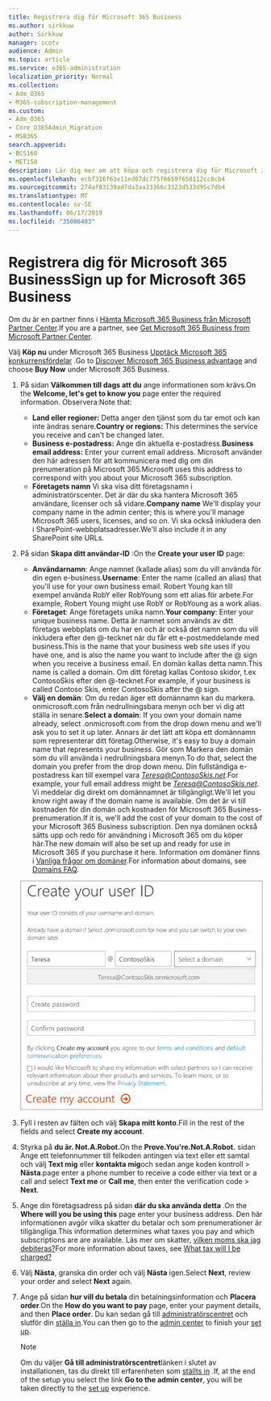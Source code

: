 ```yaml
---
title: Registrera dig för Microsoft 365 Business
ms.author: sirkkuw
author: Sirkkuw
manager: scotv
audience: Admin
ms.topic: article
ms.service: o365-administration
localization_priority: Normal
ms.collection:
- Adm_O365
- M365-subscription-management
ms.custom:
- Adm_O365
- Core_O365Admin_Migration
- MSB365
search.appverid:
- BCS160
- MET150
description: Lär dig mer om att köpa och registrera dig för Microsoft 365 Business.
ms.openlocfilehash: ecbf316f63e11ed07dc775f6659f650112cc8cb4
ms.sourcegitcommit: 274af83139ad7da3aa33366c3323d533d95c7db4
ms.translationtype: MT
ms.contentlocale: sv-SE
ms.lasthandoff: 06/17/2019
ms.locfileid: "35086403"
---
```

# <a name="sign-up-for-microsoft-365-business"></a><span data-ttu-id="897be-103">Registrera dig för Microsoft 365 Business</span><span class="sxs-lookup"><span data-stu-id="897be-103">Sign up for Microsoft 365 Business</span></span>

<span data-ttu-id="897be-104">Om du är en partner finns i [Hämta Microsoft 365 Business från Microsoft Partner Center](get-microsoft-365-business.md#get-microsoft-365-business-from-microsoft-partner-center).</span><span class="sxs-lookup"><span data-stu-id="897be-104">If you are a partner, see [Get Microsoft 365 Business from Microsoft Partner Center](get-microsoft-365-business.md#get-microsoft-365-business-from-microsoft-partner-center).</span></span>

<span data-ttu-id="897be-105">Välj **Köp nu** under Microsoft 365 Business [Upptäck Microsoft 365 konkurrensfördelar](https://www.microsoft.com/microsoft-365/business#pmg-cmp-desktop) .</span><span class="sxs-lookup"><span data-stu-id="897be-105">Go to [Discover Microsoft 365 Business advantage](https://www.microsoft.com/microsoft-365/business#pmg-cmp-desktop) and choose **Buy Now** under Microsoft 365 Business.</span></span>

1. <span data-ttu-id="897be-106">På sidan **Välkommen till dags att du** ange informationen som krävs.</span><span class="sxs-lookup"><span data-stu-id="897be-106">On the **Welcome, let's get to know you** page enter the required information.</span></span> <span data-ttu-id="897be-107">Observera:</span><span class="sxs-lookup"><span data-stu-id="897be-107">Note that:</span></span>
 
    -  <span data-ttu-id="897be-108">**Land eller regioner:** Detta anger den tjänst som du tar emot och kan inte ändras senare.</span><span class="sxs-lookup"><span data-stu-id="897be-108">**Country or regions:** This determines the service you receive and can't be changed later.</span></span>
    - <span data-ttu-id="897be-109">**Business e-postadress:** Ange din aktuella e-postadress.</span><span class="sxs-lookup"><span data-stu-id="897be-109">**Business email address:** Enter your current email address.</span></span> <span data-ttu-id="897be-110">Microsoft använder den här adressen för att kommunicera med dig om din prenumeration på Microsoft 365.</span><span class="sxs-lookup"><span data-stu-id="897be-110">Microsoft uses this address to correspond with you about your Microsoft 365 subscription.</span></span>
    - <span data-ttu-id="897be-111">**Företagets namn** Vi ska visa ditt företagsnamn i administratörscenter. Det är där du ska hantera Microsoft 365 användare, licenser och så vidare.</span><span class="sxs-lookup"><span data-stu-id="897be-111">**Company name** We'll display your company name in the admin center; this is where you'll manage Microsoft 365 users, licenses, and so on.</span></span> <span data-ttu-id="897be-112">Vi ska också inkludera den i SharePoint-webbplatsadresser.</span><span class="sxs-lookup"><span data-stu-id="897be-112">We'll also include it in any SharePoint site URLs.</span></span>

2. <span data-ttu-id="897be-113">På sidan **Skapa ditt användar-ID** :</span><span class="sxs-lookup"><span data-stu-id="897be-113">On the **Create your user ID** page:</span></span>

    - <span data-ttu-id="897be-114">**Användarnamn**: Ange namnet (kallade alias) som du vill använda för din egen e-business.</span><span class="sxs-lookup"><span data-stu-id="897be-114">**Username**: Enter the name (called an alias) that you'll use for your own business email.</span></span> <span data-ttu-id="897be-115">Robert Young kan till exempel använda RobY eller RobYoung som ett alias för arbete.</span><span class="sxs-lookup"><span data-stu-id="897be-115">For example, Robert Young might use RobY or RobYoung as a work alias.</span></span>
    - <span data-ttu-id="897be-116">**Företaget**: Ange företagets unika namn.</span><span class="sxs-lookup"><span data-stu-id="897be-116">**Your company**: Enter your unique business name.</span></span> <span data-ttu-id="897be-117">Detta är namnet som används av ditt företags webbplats om du har en och är också det namn som du vill inkludera efter den @-tecknet när du får ett e-postmeddelande med business.</span><span class="sxs-lookup"><span data-stu-id="897be-117">This is the name that your business web site uses if you have one, and is also the name you want to include after the @ sign when you receive a business email.</span></span> <span data-ttu-id="897be-118">En domän kallas detta namn.</span><span class="sxs-lookup"><span data-stu-id="897be-118">This name is called a domain.</span></span> <span data-ttu-id="897be-119">Om ditt företag kallas Contoso skidor, t.ex ContosoSkis efter den @-tecknet.</span><span class="sxs-lookup"><span data-stu-id="897be-119">For example, if your business is called Contoso Skis, enter ContosoSkis after the @ sign.</span></span>
    - <span data-ttu-id="897be-120">**Välj en domän**: Om du redan äger ett domännamn kan du markera. onmicrosoft.com från nedrullningsbara menyn och ber vi dig att ställa in senare.</span><span class="sxs-lookup"><span data-stu-id="897be-120">**Select a domain**: If you own your domain name already, select .onmicrosoft.com from the drop down menu and we'll ask you to set it up later.</span></span> <span data-ttu-id="897be-121">Annars är det lätt att köpa ett domännamn som representerar ditt företag.</span><span class="sxs-lookup"><span data-stu-id="897be-121">Otherwise, it's easy to buy a domain name that represents your business.</span></span> <span data-ttu-id="897be-122">Gör som Markera den domän som du vill använda i nedrullningsbara menyn.</span><span class="sxs-lookup"><span data-stu-id="897be-122">To do that, select the domain you prefer from the drop down menu.</span></span> <span data-ttu-id="897be-123">Din fullständiga e-postadress kan till exempel vara *Teresa@ContosoSkis.net*.</span><span class="sxs-lookup"><span data-stu-id="897be-123">For example, your full email address might be *Teresa@ContosoSkis.net*.</span></span> <span data-ttu-id="897be-124">Vi meddelar dig direkt om domännamnet är tillgängligt.</span><span class="sxs-lookup"><span data-stu-id="897be-124">We'll let you know right away if the domain name is available.</span></span> <span data-ttu-id="897be-125">Om det är vi till kostnaden för din domän och kostnaden för Microsoft 365 Business-prenumeration.</span><span class="sxs-lookup"><span data-stu-id="897be-125">If it is, we'll add the cost of your domain to the cost of your Microsoft 365 Business subscription.</span></span> <span data-ttu-id="897be-126">Den nya domänen också sätts upp och redo för användning i Microsoft 365 om du köper här.</span><span class="sxs-lookup"><span data-stu-id="897be-126">The new domain will also be set up and ready for use in Microsoft 365 if you purchase it here.</span></span> <span data-ttu-id="897be-127">Information om domäner finns i [Vanliga frågor om domäner](https://docs.microsoft.com/office365/admin/setup/domains-faq).</span><span class="sxs-lookup"><span data-stu-id="897be-127">For information about domains, see [Domains FAQ](https://docs.microsoft.com/office365/admin/setup/domains-faq).</span></span>
    
    ![Skärmbild av skapa användar-ID-sidan.](media/signinuserid.png)

3. <span data-ttu-id="897be-129">Fyll i resten av fälten och välj **Skapa mitt konto**.</span><span class="sxs-lookup"><span data-stu-id="897be-129">Fill in the rest of the fields and select **Create my account**.</span></span>
4. <span data-ttu-id="897be-130">Styrka på **du är. Not.A.Robot.**</span><span class="sxs-lookup"><span data-stu-id="897be-130">On the **Prove.You're.Not.A.Robot.**</span></span> <span data-ttu-id="897be-131">sidan Ange ett telefonnummer till felkoden antingen via text eller ett samtal och välj **Text mig** eller **kontakta mig**och sedan ange koden kontroll \> **Nästa**.</span><span class="sxs-lookup"><span data-stu-id="897be-131">page enter a phone number to receive a code either via text or a call and select **Text me** or **Call me**, then enter the verification code \> **Next**.</span></span>
5. <span data-ttu-id="897be-132">Ange din företagsadress på sidan **där du ska använda detta** .</span><span class="sxs-lookup"><span data-stu-id="897be-132">On the **Where will you be using this** page enter your business address.</span></span> <span data-ttu-id="897be-133">Den här informationen avgör vilka skatter du betalar och som prenumerationer är tillgängliga.</span><span class="sxs-lookup"><span data-stu-id="897be-133">This information determines what taxes you pay and which subscriptions are are available.</span></span> <span data-ttu-id="897be-134">Läs mer om skatter, [vilken moms ska jag debiteras?](https://docs.microsoft.com/office365/admin/subscriptions-and-billing/what-tax-will-i-be-charged?view=o365-worldwide)</span><span class="sxs-lookup"><span data-stu-id="897be-134">For more information about taxes, see [What tax will I be charged?](https://docs.microsoft.com/office365/admin/subscriptions-and-billing/what-tax-will-i-be-charged?view=o365-worldwide)</span></span> 
1. <span data-ttu-id="897be-135">Välj **Nästa**, granska din order och välj **Nästa** igen.</span><span class="sxs-lookup"><span data-stu-id="897be-135">Select **Next**, review your order and select **Next** again.</span></span>
1. <span data-ttu-id="897be-136">Ange på sidan **hur vill du betala** din betalningsinformation och **Placera order**.</span><span class="sxs-lookup"><span data-stu-id="897be-136">On the **How do you want to pay** page, enter your payment details, and then **Place order**.</span></span>
    <span data-ttu-id="897be-137">Du kan sedan gå till [administratörscentret](https://docs.microsoft.com/en-us/office365/admin/subscriptions-and-billing/what-tax-will-i-be-charged?view=o365-worldwide) och slutför din [ställa in](set-up.md).</span><span class="sxs-lookup"><span data-stu-id="897be-137">You can then go to the [admin center](https://docs.microsoft.com/en-us/office365/admin/subscriptions-and-billing/what-tax-will-i-be-charged?view=o365-worldwide) to finish your [set up](set-up.md).</span></span>

    > [!NOTE]
    > <span data-ttu-id="897be-138">Om du väljer **Gå till administratörscentret**länken i slutet av installationen, tas du direkt till erfarenheten som [ställts in](set-up.md) .</span><span class="sxs-lookup"><span data-stu-id="897be-138">If, at the end of the setup you select the link **Go to the admin center**, you will be taken directly to the [set up](set-up.md) experience.</span></span>